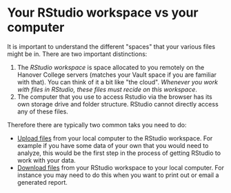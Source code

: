 # Your RStudio workspace vs your computer

It is important to understand the different "spaces" that your various files might be in. There are two important distinctions:

1. The *RStudio workspace* is space allocated to you remotely on the Hanover College servers (matches your Vault space if you are familiar with that). You can think of it a bit like "the cloud". *Whenever you work with files in RStudio, these files must recide on this workspace*.
2. The computer that you use to access Rstudio via the browser has its own storage drive and folder structure. RStudio cannot directly access any of these files.

Therefore there are typically two common taks you need to do:

- [Upload files](uploadFiles.md) from your local computer to the RStudio workspace. For example if you have some data of your own that you would need to analyze, this would be the first step in the process of getting RStudio to work with your data.
- [Download files](downloadFiles.md) from your RStudio workspace to your local computer. For instance you may need to do this when you want to print out or email a generated report.
